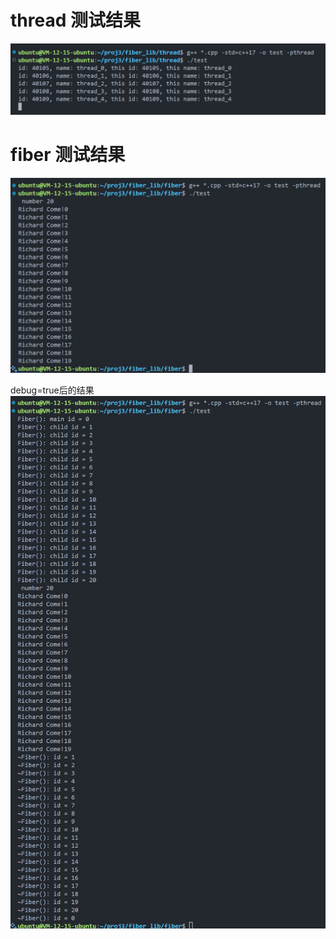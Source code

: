 # thread 测试结果
![alt text](image.png)

# fiber 测试结果
![alt text](image-1.png)

debug=true后的结果
![alt text](image-2.png)
